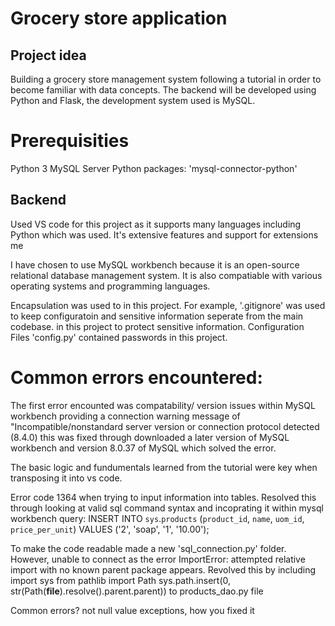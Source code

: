 # Grocery store application

## Project idea

Building a grocery store management system following a tutorial in order to become familiar with data concepts. The backend will be developed using Python and Flask, the development system used is MySQL.

# Prerequisities

Python 3
MySQL Server
Python packages: 'mysql-connector-python'

## Backend

Used VS code for this project as it supports many languages including Python which was used. It's extensive features and support for extensions me

I have chosen to use MySQL workbench because it is an open-source relational database management system. It is also compatiable with various operating systems and programming languages.

Encapsulation was used to in this project. For example, '.gitignore' was used to keep configuratoin and sensitive information seperate from the main codebase. in this project to protect sensitive information. Configuration Files 'config.py' contained passwords in this project.

# Common errors encountered:

The first error encounted was compatability/ version issues within MySQL workbench providing a connection warning message of "Incompatible/nonstandard server version or connection protocol detected (8.4.0) this was fixed through downloaded a later version of MySQL workbench and version 8.0.37 of MySQL which solved the error.

The basic logic and fundumentals learned from the tutorial were key when transposing it into vs code.

Error code 1364 when trying to input information into tables. Resolved this through looking at valid sql command syntax and incoprating it within mysql workbench query:
INSERT INTO `sys`.`products` (`product_id`, `name`, `uom_id`, `price_per_unit`)
VALUES ('2', 'soap', '1', '10.00');

To make the code readable made a new 'sql_connection.py' folder. However, unable to connect as the error ImportError: attempted relative import with no known parent package appears. Revolved this by including import sys
from pathlib import Path
sys.path.insert(0, str(Path(**file**).resolve().parent.parent)) to products_dao.py file

Common errors?
not null value exceptions,
how you fixed it
